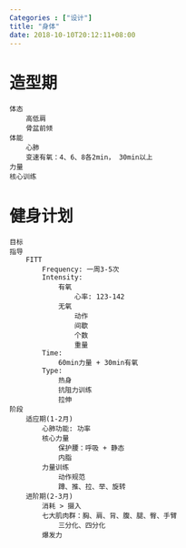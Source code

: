 ```yaml
---
Categories : ["设计"]
title: "身体"
date: 2018-10-10T20:12:11+08:00
---
```

# 造型期
    体态
        高低肩
        骨盆前倾
    体能
        心肺
        变速有氧：4、6、8各2min， 30min以上
    力量
    核心训练
# 健身计划
    目标
    指导
        FITT
            Frequency: 一周3-5次
            Intensity:
                有氧
                    心率: 123-142
                无氧
                    动作
                    间歇
                    个数
                    重量
            Time:
                60min力量 + 30min有氧
            Type:
                热身
                抗阻力训练
                拉伸
    阶段
        适应期(1-2月)
            心肺功能: 功率
            核心力量
                保护腰：呼吸 + 静态
                内脂
            力量训练
                动作规范
                蹲、推、拉、举、旋转
        进阶期(2-3月)
            消耗 > 摄入
            七大肌肉群：胸、肩、背、腹、腿、臀、手臂
                三分化、四分化
            爆发力
